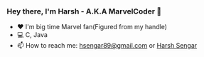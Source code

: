 ### Hey there, I'm Harsh - A.K.A MarvelCoder 🤟

 - ❤️  I'm big time Marvel fan(Figured from my handle)
 - 💻 C, Java
 - 📫 How to reach me: [hsengar89@gmail.com](hsengar89@gmail.com) or <a rel="me" href="https://in.linkedin.com/in/hsengar89">Harsh Sengar</a> 

